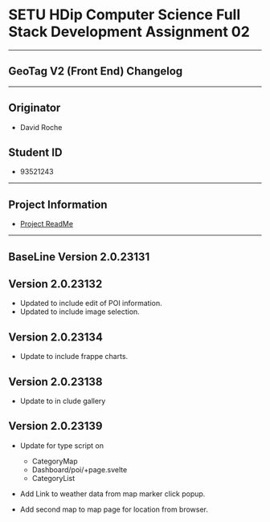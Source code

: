 # SETU HDip Computer Science  Full Stack Development Assignment 02

---

## GeoTag V2 (Front End) Changelog

---

## Originator

- David Roche

## Student ID  

- 93521243

---

## Project Information

- [Project ReadMe](/readme.md)

---

## BaseLine Version 2.0.23131


## Version 2.0.23132

- Updated to include edit of POI information.
- Updated to include image selection.

## Version 2.0.23134

- Update to include frappe charts.

## Version 2.0.23138

- Update to in clude gallery

## Version 2.0.23139

- Update for type script on 
    - CategoryMap
    - Dashboard/poi/+page.svelte
    - CategoryList

- Add Link to weather data from map marker click popup.

- Add second map to map page for location from browser.

